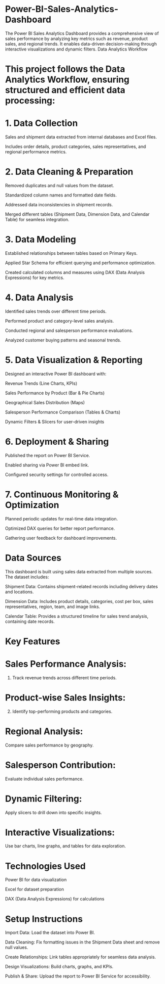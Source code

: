 # Power-BI-Sales-Analytics-Dashboard

The Power BI Sales Analytics Dashboard provides a comprehensive view of sales performance by analyzing key metrics such as revenue, product sales, and regional trends. It enables data-driven decision-making through interactive visualizations and dynamic filters.
Data Analytics Workflow

# This project follows the Data Analytics Workflow, ensuring structured and efficient data processing:

# 1. Data Collection

Sales and shipment data extracted from internal databases and Excel files.

Includes order details, product categories, sales representatives, and regional performance metrics.

# 2. Data Cleaning & Preparation

Removed duplicates and null values from the dataset.

Standardized column names and formatted date fields.

Addressed data inconsistencies in shipment records.

Merged different tables (Shipment Data, Dimension Data, and Calendar Table) for seamless integration.

# 3. Data Modeling

Established relationships between tables based on Primary Keys.

Applied Star Schema for efficient querying and performance optimization.

Created calculated columns and measures using DAX (Data Analysis Expressions) for key metrics.

# 4. Data Analysis

Identified sales trends over different time periods.

Performed product and category-level sales analysis.

Conducted regional and salesperson performance evaluations.

Analyzed customer buying patterns and seasonal trends.

# 5. Data Visualization & Reporting

Designed an interactive Power BI dashboard with:

Revenue Trends (Line Charts, KPIs)

Sales Performance by Product (Bar & Pie Charts)

Geographical Sales Distribution (Maps)

Salesperson Performance Comparison (Tables & Charts)

Dynamic Filters & Slicers for user-driven insights

# 6. Deployment & Sharing

Published the report on Power BI Service.

Enabled sharing via Power BI embed link.

Configured security settings for controlled access.

# 7. Continuous Monitoring & Optimization

Planned periodic updates for real-time data integration.

Optimized DAX queries for better report performance.

Gathering user feedback for dashboard improvements.

# Data Sources

This dashboard is built using sales data extracted from multiple sources. The dataset includes:

Shipment Data: Contains shipment-related records including delivery dates and locations.

Dimension Data: Includes product details, categories, cost per box, sales representatives, region, team, and image links.

Calendar Table: Provides a structured timeline for sales trend analysis, containing date records.

# Key Features

# Sales Performance Analysis: 
1) Track revenue trends across different time periods.

# Product-wise Sales Insights: 
2) Identify top-performing products and categories.

# Regional Analysis: 
Compare sales performance by geography.

# Salesperson Contribution: 
Evaluate individual sales performance.

# Dynamic Filtering: 
Apply slicers to drill down into specific insights.

# Interactive Visualizations: 
Use bar charts, line graphs, and tables for data exploration.

# Technologies Used

Power BI for data visualization

Excel for dataset preparation

DAX (Data Analysis Expressions) for calculations

# Setup Instructions

Import Data: Load the dataset into Power BI.

Data Cleaning: Fix formatting issues in the Shipment Data sheet and remove null values.

Create Relationships: Link tables appropriately for seamless data analysis.

Design Visualizations: Build charts, graphs, and KPIs.

Publish & Share: Upload the report to Power BI Service for accessibility.


